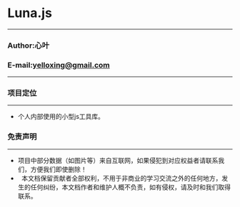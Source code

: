 # Luna.js

****
### Author:心叶
### E-mail:yelloxing@gmail.com
****

### 项目定位
------
*   个人内部使用的小型js工具库。

### 免责声明
------
*   项目中部分数据（如图片等）来自互联网，如果侵犯到对应权益者请联系我们，方便我们即使删除！
*   本文档保留贡献者全部权利，不用于非商业的学习交流之外的任何地方，发生的任何纠纷，本文档作者和维护人概不负责，如有侵权，请及时和我们取得联系。
